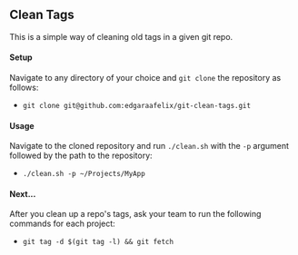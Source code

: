 Clean Tags
-------

This is a simple way of cleaning old tags in a given git repo.

#### Setup

Navigate to any directory of your choice and ```git clone``` the repository as follows:

- ```git clone git@github.com:edgaraafelix/git-clean-tags.git```

#### Usage

Navigate to the cloned repository and run ```./clean.sh``` with the ```-p``` argument followed by the path to the repository:

- ```./clean.sh -p ~/Projects/MyApp```

#### Next...

After you clean up a repo's tags, ask your team to run the following commands for each project:

- ```git tag -d $(git tag -l) && git fetch```
